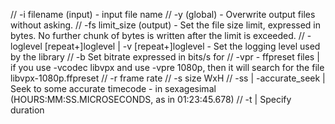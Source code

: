 // -i filename (input) - input file name
        // -y (global) - Overwrite output files without asking.
        // -fs limit_size (output) - Set the file size limit, expressed in bytes. No further chunk of bytes is written after the limit is exceeded.
        // -loglevel [repeat+]loglevel | -v [repeat+]loglevel - Set the logging level used by the library
        // -b Set bitrate expressed in bits/s for 
        // -vpr - ffpreset files | if you use -vcodec libvpx and use -vpre 1080p, then it will search for the file libvpx-1080p.ffpreset
        // -r frame rate
        // -s size WxH
        // -ss | -accurate_seek | Seek to some accurate timecode - in sexagesimal (HOURS:MM:SS.MICROSECONDS, as in 01:23:45.678)
        // -t | Specify duration